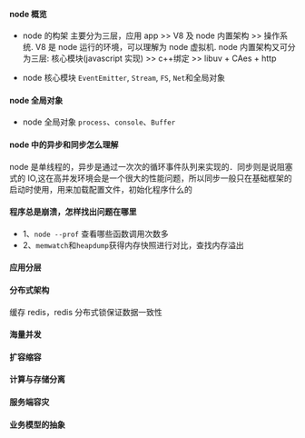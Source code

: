 #### node 概览

- node 的构架
  主要分为三层，应用 app >> V8 及 node 内置架构 >> 操作系统. V8 是 node 运行的环境，可以理解为 node 虚拟机.
  node 内置架构又可分为三层: 核心模块(javascript 实现) >> c++绑定 >> libuv + CAes + http

- node 核心模块
  `EventEmitter`, `Stream`, `FS`, `Net`和全局对象

#### node 全局对象

- node 全局对象
  `process`、`console`、`Buffer`

#### node 中的异步和同步怎么理解

node 是单线程的，异步是通过一次次的循环事件队列来实现的．同步则是说阻塞式的 IO,这在高并发环境会是一个很大的性能问题，所以同步一般只在基础框架的启动时使用，用来加载配置文件，初始化程序什么的

#### 程序总是崩溃，怎样找出问题在哪里

- 1、`node --prof` 查看哪些函数调用次数多
- 2、`memwatch`和`heapdump`获得内存快照进行对比，查找内存溢出

#### 应用分层

#### 分布式架构

缓存 redis，redis 分布式锁保证数据一致性

#### 海量并发

#### 扩容缩容

#### 计算与存储分离

#### 服务端容灾

#### 业务模型的抽象
